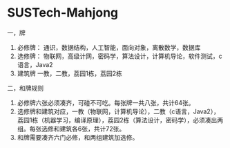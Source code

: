 # SUSTech-Mahjong

一，牌
1.	必修牌：
通识，数据结构，人工智能，面向对象，离散数学，数据库
1.	选修牌：
物联网，高级计网，密码学，算法设计，计算机导论，软件测试，c语言，Java2
2.	建筑牌
一教，二教，荔园1栋，荔园2栋

二，和牌规则
1.	必修牌六张必须凑齐，可碰不可吃。每张牌一共八张，共计64张。
2.	选修牌和建筑对应，一教（物联网，计算机导论），二教（c语言，Java2），荔园1栋（机器学习，编译原理），荔园2栋（算法设计，密码学），必须凑出两组。每张选修和建筑各6张，共计72张。
3.	和牌需要凑齐六门必修，和两组建筑加选修。